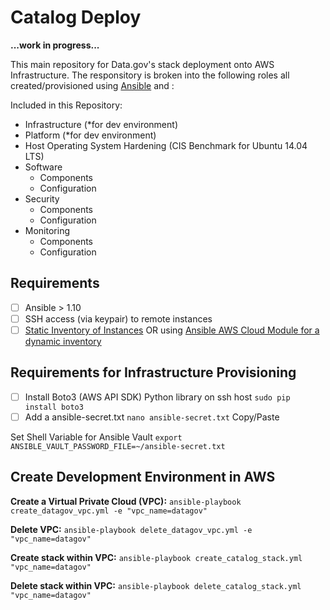 # Catalog Deploy
**...work in progress...**

This main repository for Data.gov's stack deployment onto AWS Infrastructure. The responsitory is broken into the following roles all created/provisioned using [Ansible](http://docs.ansible.com/ansible/intro_installation.html) and :

Included in this Repository:
  - Infrastructure (*for dev environment)
  - Platform (*for dev environment)
  - Host Operating System Hardening (CIS Benchmark for Ubuntu 14.04 LTS)
  - Software
    - Components
    - Configuration
  - Security
    - Components
    - Configuration
  - Monitoring
    - Components
    - Configuration

## Requirements
- [ ] Ansible > 1.10
- [ ] SSH access (via keypair) to remote instances
- [ ] [Static Inventory of Instances](http://docs.ansible.com/ansible/intro_inventory.html) OR using [Ansible AWS Cloud Module for a dynamic inventory](http://docs.ansible.com/ansible/intro_dynamic_inventory.html)

## Requirements for Infrastructure Provisioning
- [ ] Install Boto3 (AWS API SDK) Python library on ssh host
`sudo pip install boto3`
- [ ] Add a ansible-secret.txt
`nano ansible-secret.txt`
Copy/Paste

Set Shell Variable for Ansible Vault
`export ANSIBLE_VAULT_PASSWORD_FILE=~/ansible-secret.txt`

## Create Development Environment in AWS

**Create a Virtual Private Cloud (VPC):**
`ansible-playbook create_datagov_vpc.yml -e "vpc_name=datagov"`

**Delete VPC:**
`ansible-playbook delete_datagov_vpc.yml -e "vpc_name=datagov"`

**Create stack within VPC:**
`ansible-playbook create_catalog_stack.yml "vpc_name=datagov"`

**Delete stack within VPC:**
`ansible-playbook delete_catalog_stack.yml "vpc_name=datagov"`
